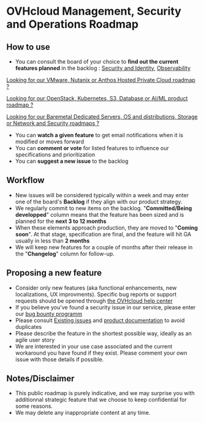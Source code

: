 # OVHcloud Management, Security and Operations Roadmap

## How to use
- You can consult the board of your choice to **find out the current features planned** in the backlog :
[Security and Identity](https://github.com/users/elbacilon/projects/5 "Security and Identity"), [ Observability ](https://github.com/users/elbacilon/projects/8 "Observability")

[Looking for our VMware, Nutanix or Anthos Hosted Private Cloud roadmap ?](https://github.com/ovh/hosted-private-cloud-roadmap "OVHcloud VMware, Nutanix and Anthos Hosted Private Cloud")

[Looking for our OpenStack, Kubernetes, S3, Database or AI/ML product roadmap ?](https://github.com/ovh/public-cloud-roadmap "OVHcloud Public Cloud: Compute, storage & Network , Orchestration and Containers , Databases and Data Analytics, AI and Machine learning")

[Looking for our Baremetal Dedicated Servers, OS and distributions, Storage or Network and Security roadmaps ?](https://github.com/ovh/infrastructure-roadmap/projects?type=classic "OVHcloud Infrastructure : Baremetal servers, OSes, Storage, Network and Security")

- You can **watch a given feature** to get email notifications when it is modified or moves forward
- You can **comment or vote** for listed features to influence our specifications and prioritization
- You can **suggest a new issue** to the backlog 

## Workflow
- New issues will be considered typically within a week and may enter one of the board's **Backlog** if they align with our product strategy.
- We regularly commit to new items on the backlog. "**Committed/Being developped**" column means that the feature has been sized and is planned for the **next 3 to 12 months**
- When these elements approach production, they are moved to "**Coming soon**". At that stage, specification are final, and the feature will hit GA usually in less than **2 months**
- We will keep new features for a couple of months after their release in the "**Changelog**" column for follow-up.

## Proposing a new feature
- Consider only new features (aka functional enhancements, new localizations, UX improvments). Specific bug reports or support requests should be opened through  [the OVHcloud help center](https://help.ovhcloud.com/en-ie/ "the OVHcloud help center")
- If you believe you've found a security issue in our service, please enter our [bug bounty programm ](https://yeswehack.com/programs/ovh#rules "bug bounty programm ")
- Please consult [Existing issues](https://github.com/ovh/public-cloud-roadmap/issues "Existing issues") and [product documentation](https://docs.ovh.com/gb/en/ "product documentation") to avoid duplicates
- Please describe the feature in the shortest possible way, ideally as an agile user story
- We are interested in your use case associated and the current workaround you have found if they exist. Please comment your own issue with those details if possible. 

## Notes/Disclaimer
- This public roadmap is purely indicative, and we may surprise you with additionnal strategic feature that we choose to keep confidential for some reasons.
- We may delete any inappropriate content at any time.

